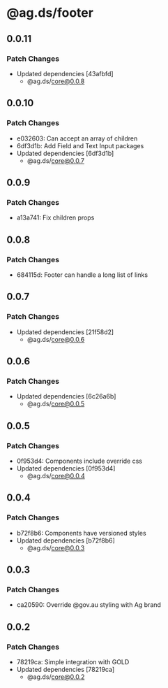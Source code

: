 # @ag.ds/footer

## 0.0.11

### Patch Changes

- Updated dependencies [43afbfd]
  - @ag.ds/core@0.0.8

## 0.0.10

### Patch Changes

- e032603: Can accept an array of children
- 6df3d1b: Add Field and Text Input packages
- Updated dependencies [6df3d1b]
  - @ag.ds/core@0.0.7

## 0.0.9

### Patch Changes

- a13a741: Fix children props

## 0.0.8

### Patch Changes

- 684115d: Footer can handle a long list of links

## 0.0.7

### Patch Changes

- Updated dependencies [21f58d2]
  - @ag.ds/core@0.0.6

## 0.0.6

### Patch Changes

- Updated dependencies [6c26a6b]
  - @ag.ds/core@0.0.5

## 0.0.5

### Patch Changes

- 0f953d4: Components include override css
- Updated dependencies [0f953d4]
  - @ag.ds/core@0.0.4

## 0.0.4

### Patch Changes

- b72f8b6: Components have versioned styles
- Updated dependencies [b72f8b6]
  - @ag.ds/core@0.0.3

## 0.0.3

### Patch Changes

- ca20590: Override @gov.au styling with Ag brand

## 0.0.2

### Patch Changes

- 78219ca: Simple integration with GOLD
- Updated dependencies [78219ca]
  - @ag.ds/core@0.0.2
